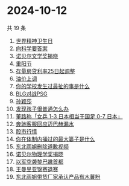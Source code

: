 # 2024-10-12

共 19 条

<!-- BEGIN -->
<!-- 最后更新时间 Sat Oct 12 2024 20:25:39 GMT+0800 (China Standard Time) -->

1. [世界精神卫生日](https://www.zhihu.com/search?q=%E4%B8%96%E7%95%8C%E7%B2%BE%E7%A5%9E%E5%8D%AB%E7%94%9F%E6%97%A5)
1. [向科学要答案](https://www.zhihu.com/search?q=%E5%90%91%E7%A7%91%E5%AD%A6%E8%A6%81%E7%AD%94%E6%A1%88)
1. [诺贝尔文学奖揭晓](https://www.zhihu.com/search?q=%E8%AF%BA%E8%B4%9D%E5%B0%94%E6%96%87%E5%AD%A6%E5%A5%96%E6%8F%AD%E6%99%93)
1. [重阳节](https://www.zhihu.com/search?q=%E9%87%8D%E9%98%B3%E8%8A%82)
1. [存量房贷利率25日起调整](https://www.zhihu.com/search?q=%E5%AD%98%E9%87%8F%E6%88%BF%E8%B4%B7%E5%88%A9%E7%8E%8725%E6%97%A5%E8%B5%B7%E8%B0%83%E6%95%B4)
1. [油价上调](https://www.zhihu.com/search?q=%E6%B2%B9%E4%BB%B7%E4%B8%8A%E8%B0%83)
1. [你的学校发生过最扯的事是什么](https://www.zhihu.com/search?q=%E4%BD%A0%E7%9A%84%E5%AD%A6%E6%A0%A1%E5%8F%91%E7%94%9F%E8%BF%87%E6%9C%80%E6%89%AF%E7%9A%84%E4%BA%8B%E6%98%AF%E4%BB%80%E4%B9%88)
1. [BLG对战PSG](https://www.zhihu.com/search?q=BLG%E5%AF%B9%E6%88%98PSG)
1. [孙颖莎](https://www.zhihu.com/search?q=%E5%AD%99%E9%A2%96%E8%8E%8E)
1. [发现孩子很普通怎么办](https://www.zhihu.com/search?q=%E5%8F%91%E7%8E%B0%E5%AD%A9%E5%AD%90%E5%BE%88%E6%99%AE%E9%80%9A%E6%80%8E%E4%B9%88%E5%8A%9E)
1. [董路称「女乒 1-3 日本相当于国足 0-7 日本」](https://www.zhihu.com/search?q=%E8%91%A3%E8%B7%AF%E7%A7%B0%E3%80%8C%E5%A5%B3%E4%B9%92%201-3%20%E6%97%A5%E6%9C%AC%E7%9B%B8%E5%BD%93%E4%BA%8E%E5%9B%BD%E8%B6%B3%200-7%20%E6%97%A5%E6%9C%AC%E3%80%8D)
1. [奔驰客服回应迈巴赫漏水](https://www.zhihu.com/search?q=%E5%A5%94%E9%A9%B0%E5%AE%A2%E6%9C%8D%E5%9B%9E%E5%BA%94%E8%BF%88%E5%B7%B4%E8%B5%AB%E6%BC%8F%E6%B0%B4)
1. [股市行情](https://www.zhihu.com/search?q=%E8%82%A1%E5%B8%82%E8%A1%8C%E6%83%85)
1. [你在体制内捅过的最大篓子是什么](https://www.zhihu.com/search?q=%E4%BD%A0%E5%9C%A8%E4%BD%93%E5%88%B6%E5%86%85%E6%8D%85%E8%BF%87%E7%9A%84%E6%9C%80%E5%A4%A7%E7%AF%93%E5%AD%90%E6%98%AF%E4%BB%80%E4%B9%88)
1. [东北雨姐删除道歉视频](https://www.zhihu.com/search?q=%E4%B8%9C%E5%8C%97%E9%9B%A8%E5%A7%90%E5%88%A0%E9%99%A4%E9%81%93%E6%AD%89%E8%A7%86%E9%A2%91)
1. [诺贝尔物理学奖揭晓](https://www.zhihu.com/search?q=%E8%AF%BA%E8%B4%9D%E5%B0%94%E7%89%A9%E7%90%86%E5%AD%A6%E5%A5%96%E6%8F%AD%E6%99%93)
1. [以军空袭黎巴嫩首都](https://www.zhihu.com/search?q=%E4%BB%A5%E5%86%9B%E7%A9%BA%E8%A2%AD%E9%BB%8E%E5%B7%B4%E5%AB%A9%E9%A6%96%E9%83%BD)
1. [王曼昱亚锦赛退赛](https://www.zhihu.com/search?q=%E7%8E%8B%E6%9B%BC%E6%98%B1%E4%BA%9A%E9%94%A6%E8%B5%9B%E9%80%80%E8%B5%9B)
1. [东北雨姐带货厂家承认产品有木薯粉](https://www.zhihu.com/search?q=%E4%B8%9C%E5%8C%97%E9%9B%A8%E5%A7%90%E5%B8%A6%E8%B4%A7%E5%8E%82%E5%AE%B6%E6%89%BF%E8%AE%A4%E4%BA%A7%E5%93%81%E6%9C%89%E6%9C%A8%E8%96%AF%E7%B2%89)

<!-- END -->
